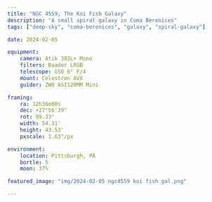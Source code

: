 ```yaml
---
title: "NGC 4559, The Koi Fish Galaxy"
description: "A small spiral galaxy in Coma Berenices"
tags: ["deep-sky", "coma-berenices", "galaxy", "spiral-galaxy"]

date: 2024-02-05

equipment:
    camera: Atik 383L+ Mono
    filters: Baader LRGB
    telescope: GSO 6" F/4
    mount: Celestron AVX
    guider: ZWO ASI120MM Mini

framing:
    ra: 12h36m00s
    dec: +27°56'39"
    rot: 99.33°
    width: 54.31'
    height: 43.53'
    pxscale: 1.63"/px

environment:
    location: Pittsburgh, PA
    bortle: 5
    moon: 37%

featured_image: "img/2024-02-05 ngc4559 koi fish gal.png"

---
```


<!-- NGC 4559, colloquially known as the Koi Fish Galaxy, is a visually small spiral galaxy around 29 million light years away -->